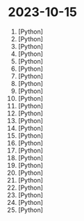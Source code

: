 # 2023-10-15

1. [](https://github.comundefined "Awesome Pretrained Chinese NLP Models，高质量中文预训练模型&大模型&多模态模型&大语言模型集合") [Python]
2. [](https://github.comundefined "Chinese version of CLIP which achieves Chinese cross-modal retrieval and representation generation.") [Python]
3. [](https://github.comundefined "手写实现李航《统计学习方法》书中全部算法") [Python]
4. [](https://github.comundefined "🔥🔥🔥YOLOv5, YOLOv6, YOLOv7, YOLOv8, PPYOLOE, YOLOX, YOLOR, YOLOv4, YOLOv3, Transformer, Attention, TOOD and Improved-YOLOv5-YOLOv7... Support to improve backbone, neck, head, loss, IoU, NMS and other modules🚀") [Python]
5. [](https://github.comundefined "INFO-SPIDER 是一个集众多数据源于一身的爬虫工具箱🧰，旨在安全快捷的帮助用户拿回自己的数据，工具代码开源，流程透明。支持数据源包括GitHub、QQ邮箱、网易邮箱、阿里邮箱、新浪邮箱、Hotmail邮箱、Outlook邮箱、京东、淘宝、支付宝、中国移动、中国联通、中国电信、知乎、哔哩哔哩、网易云音乐、QQ好友、QQ群、生成朋友圈相册、浏览器浏览历史、12306、博客园、CSDN博客、开源中国博客、简书。") [Python]
6. [](https://github.comundefined "可能是最好的PySide6中文教程！用代码实例讲解PySide6，附优质Demos、图标库、QSS皮肤、相关文章等分享！") [Python]
7. [](https://github.comundefined "A cross platform OCR Library based on PaddleOCR & OnnxRuntime & OpenVINO.") [Python]
8. [](https://github.comundefined "🍭互联网从业者的灵感数据库，无广告，Github Actions自动检测网站访问速度") [Python]
9. [](https://github.comundefined "自动抓取合并互联网上的公开节点。") [Python]
10. [](https://github.comundefined "全自动免配置跨平台开箱即用的Fate/Grand Order助手.启动脚本,上床睡觉,养肝护发,满加成圣诞了解一下?") [Python]
11. [](https://github.comundefined "Fengshenbang-LM(封神榜大模型)是IDEA研究院认知计算与自然语言研究中心主导的大模型开源体系，成为中文AIGC和认知智能的基础设施。") [Python]
12. [](https://github.comundefined "【deepin源移植】Debian/Ubuntu上最快的QQ/微信安装方式") [Python]
13. [](https://github.comundefined "中文自然语言处理数据集，平时做做实验的材料。欢迎补充提交合并。") [Python]
14. [](https://github.comundefined "高清仪表盘图标（1024x1024 分辨率）") [Python]
15. [](https://github.comundefined "渗透测试报告/资料文档/渗透经验文档/安全书籍") [Python]
16. [](https://github.comundefined "text2vec, text to vector. 文本向量表征工具，把文本转化为向量矩阵，实现了Word2Vec、RankBM25、Sentence-BERT、CoSENT等文本表征、文本相似度计算模型，开箱即用。") [Python]
17. [](https://github.comundefined "基于 Nonebot2 和 go-cqhttp 开发，以 postgresql 作为数据库，非常可爱的绪山真寻bot") [Python]
18. [](https://github.comundefined "爬虫可视化; tiktok无水印视频; youtube无水印视频; 抖音无水印视频 视频搬运: tiktok/youtube的视频搬运到抖音; 抖音的视频搬运到tiktok获取youtube平台 搬运中的发布视频使用的selenium") [Python]
19. [](https://github.comundefined "python opencv 车牌识别 PlateRecogntion") [Python]
20. [](https://github.comundefined "微信机器人，接入 ChatGPT。A WeChat Robot.") [Python]
21. [](https://github.comundefined "🚀「Douyin_TikTok_Download_API」是一个开箱即用的高性能异步抖音、快手、TikTok、Bilibili数据爬取工具，支持API调用，在线批量解析及下载。") [Python]
22. [](https://github.comundefined "A proxy tool to bypass GFW.") [Python]
23. [](https://github.comundefined "团子翻译器 —— 个人兴趣制作的一款基于OCR技术的翻译器") [Python]
24. [](https://github.comundefined "tidevice can be used to communicate with iPhone device") [Python]
25. [](https://github.comundefined "分享 GitHub 上有趣、入门级的开源项目。Share interesting, entry-level open source projects on GitHub.") [Python]
